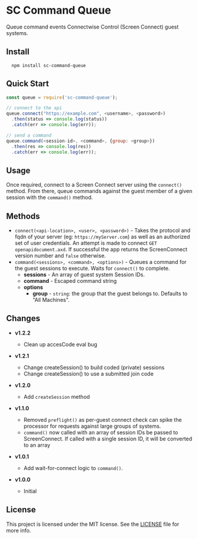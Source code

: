 # SC Command Queue

Queue command events Connectwise Control (Screen Connect) guest systems.

## Install

```
  npm install sc-command-queue
```

## Quick Start

```javascript
const queue = require('sc-command-queue');

// connect to the api
queue.connect("https://example.com", <username>, <password>)
  .then(status => console.log(status))
  .catch(err => console.log(err));

// send a command
queue.command(<session-id>, <command>, {group: <group>})
  .then(res => console.log(res))
  .catch(err => console.log(err));
```

## Usage

Once required, connect to a Screen Connect server using the `connect()` method.  From there, queue commands against the guest member of a given session with the `command()` method.

## Methods

- `connect(<api-location>, <user>, <password>)` - Takes the protocol and fqdn of your server (eg: `https://myServer.com`) as well as an authorized set of user credentials.  An attempt is made to connect `GET` `openapidocument.axd`.  If successful the app returns the ScreenConnect version number and `false` otherwise.  
- `command(<sessions>, <command>, <options>)` - Queues a command for the guest sessions to execute. Waits for `connect()` to complete.
  - **sessions** - An array of guest system Session IDs.
  - **command** - Escaped command string
  - **options**
    - **group** -  `string`: the group that the guest belongs to.  Defaults to "All Machines".

## Changes
- **v1.2.2**
  - Clean up accesCode eval bug

- **v1.2.1**
  - Change createSession() to build coded (private) sessions
  - Change createSession() to use a submitted join code
  
- **v1.2.0**
  - Add `createSession` method

- **v1.1.0**
  - Removed `preflight()` as per-guest connect check can spike the processor for requests against large groups of systems.
  - `command()` now called with an array of session IDs be passed to ScreenConnect.  If called with a single session ID, it will be converted to an array

- **v1.0.1**
  - Add wait-for-connect logic to `command()`.

- **v1.0.0**
  - Initial


## License

This project is licensed under the MIT license. See the [LICENSE](LICENSE) file for more info.
